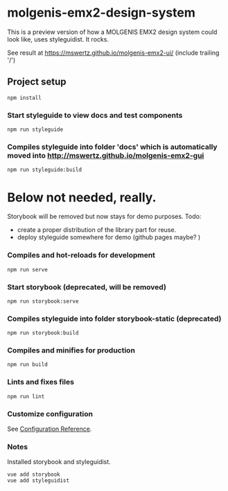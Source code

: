 # molgenis-emx2-design-system

This is a preview version of how a MOLGENIS EMX2 design system could look like, uses styleguidist. It rocks.

See result at https://mswertz.github.io/molgenis-emx2-ui/ (include trailing '/')

## Project setup
```
npm install
```

### Start styleguide to view docs and test components
```
npm run styleguide
```

### Compiles styleguide into folder 'docs' which is automatically moved into http://mswertz.github.io/molgenis-emx2-gui
```
npm run styleguide:build
```


# Below not needed, really.
Storybook will be removed but now stays for demo purposes.
Todo:
*  create a proper distribution of the library part for reuse.
*  deploy styleguide somewhere for demo (github pages maybe?    )


### Compiles and hot-reloads for development
```
npm run serve
```

### Start storybook (deprecated, will be removed)
```
npm run storybook:serve
```

### Compiles styleguide into folder storybook-static (deprecated)
```
npm run storybook:build
```

### Compiles and minifies for production
```
npm run build
```

### Lints and fixes files
```
npm run lint
```

### Customize configuration
See [Configuration Reference](https://cli.vuejs.org/config/).

### Notes
Installed storybook and styleguidist.
```
vue add storybook
vue add styleguidist
```

